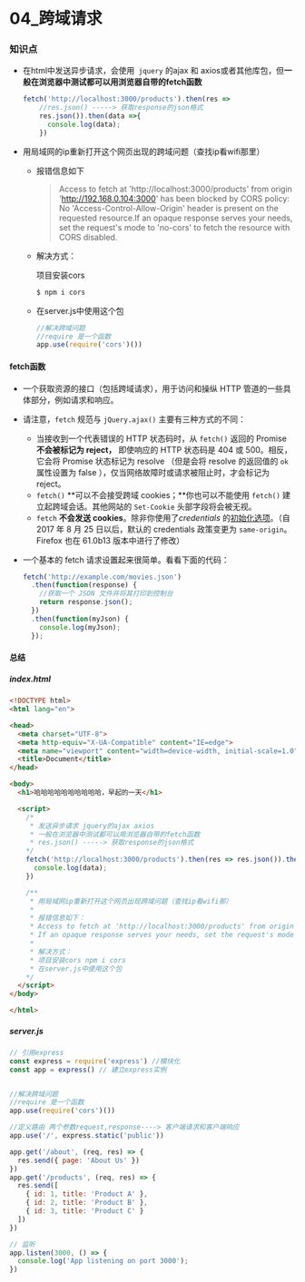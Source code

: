 # 04_跨域请求

### 知识点

- 在html中发送异步请求，会使用` jquery` 的ajax 和 axios或者其他库包，但**一般在浏览器中测试都可以用浏览器自带的fetch函数**

  ```js
  fetch('http://localhost:3000/products').then(res =>
      //res.json() -----> 获取response的json格式
      res.json()).then(data =>{
        console.log(data);
      })
  ```

- 用局域网的ip重新打开这个网页出现的跨域问题（查找ip看wifi那里）

  - 报错信息如下

    > Access to fetch at 'http://localhost:3000/products' from origin 'http://192.168.0.104:3000' has been blocked by CORS policy: No 'Access-Control-Allow-Origin' header is present on the requested resource.If an opaque response serves your needs, set the request's mode to 'no-cors' to fetch the resource with CORS disabled.
    
  - 解决方式：

    项目安装cors

    ```sh
    $ npm i cors
    ```

  - 在server.js中使用这个包
  
    ```js
    //解决跨域问题
    //require 是一个函数
    app.use(require('cors')())
    ```

#### fetch函数

- 一个获取资源的接口（包括跨域请求），用于访问和操纵 HTTP 管道的一些具体部分，例如请求和响应。

- 请注意，`fetch` 规范与 `jQuery.ajax()` 主要有三种方式的不同：

  - 当接收到一个代表错误的 HTTP 状态码时，从 `fetch()` 返回的 Promise **不会被标记为 reject，** 即使响应的 HTTP 状态码是 404 或 500。相反，它会将 Promise 状态标记为 resolve （但是会将 resolve 的返回值的 `ok` 属性设置为 false ），仅当网络故障时或请求被阻止时，才会标记为 reject。
  - `fetch()` **可以不会接受跨域 cookies；**你也可以不能使用 `fetch()` 建立起跨域会话。其他网站的 `Set-Cookie` 头部字段将会被无视。
  - `fetch` **不会发送 cookies**。除非你使用了*credentials* 的[初始化选项](https://developer.mozilla.org/zh-CN/docs/Web/API/WindowOrWorkerGlobalScope/fetch#Parameters)。（自 2017 年 8 月 25 日以后，默认的 credentials 政策变更为 `same-origin`。Firefox 也在 61.0b13 版本中进行了修改）

- 一个基本的 fetch 请求设置起来很简单。看看下面的代码：

  ```js
  fetch('http://example.com/movies.json')
    .then(function(response) {
      //获取一个 JSON 文件并将其打印到控制台
      return response.json();
    })
    .then(function(myJson) {
      console.log(myJson);
    });
  ```

#### 总结

##### index.html

```html
<!DOCTYPE html>
<html lang="en">

<head>
  <meta charset="UTF-8">
  <meta http-equiv="X-UA-Compatible" content="IE=edge">
  <meta name="viewport" content="width=device-width, initial-scale=1.0">
  <title>Document</title>
</head>

<body>
  <h1>哈哈哈哈哈哈哈哈哈哈，早起的一天</h1>

  <script>
    /*
     * 发送异步请求 jquery的ajax axios
     * 一般在浏览器中测试都可以用浏览器自带的fetch函数
     * res.json() -----> 获取response的json格式
    */
    fetch('http://localhost:3000/products').then(res => res.json()).then(data => {
      console.log(data);
    })

    /**
     * 用局域网ip重新打开这个网页出现跨域问题（查找ip看wifi那）
     *
     * 报错信息如下：
     * Access to fetch at 'http://localhost:3000/products' from origin 'http://192.168.0.104:3000' has been blocked by CORS policy: No 'Access-Control-Allow-Origin' header is present on the requested resource.
     * If an opaque response serves your needs, set the request's mode to 'no-cors' to fetch the resource with CORS disabled.
     *
     * 解决方式：
     * 项目安装cors npm i cors
     * 在server.js中使用这个包
    */
  </script>
</body>

</html>
```

##### server.js

```js
// 引用express
const express = require('express') //模块化
const app = express() // 建立express实例


//解决跨域问题
//require 是一个函数
app.use(require('cors')())

//定义路由 两个参数request,response----> 客户端请求和客户端响应
app.use('/', express.static('public'))

app.get('/about', (req, res) => {
  res.send({ page: 'About Us' })
})
app.get('/products', (req, res) => {
  res.send([
    { id: 1, title: 'Product A' },
    { id: 2, title: 'Product B' },
    { id: 3, title: 'Product C' }
  ])
})

// 监听
app.listen(3000, () => {
  console.log('App listening on port 3000');
})
```



